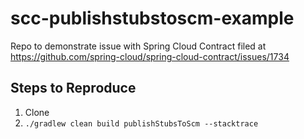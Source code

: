 #   scc-publishstubstoscm-example

Repo to demonstrate issue with Spring Cloud Contract filed at https://github.com/spring-cloud/spring-cloud-contract/issues/1734

##  Steps to Reproduce

1.  Clone
1.  `./gradlew clean build publishStubsToScm --stacktrace`
